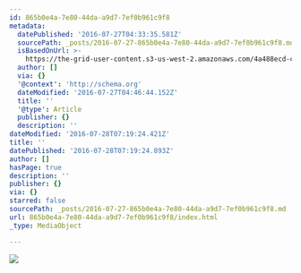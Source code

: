 ```yaml
---
id: 865b0e4a-7e80-44da-a9d7-7ef0b961c9f8
metadata:
  datePublished: '2016-07-27T04:33:35.581Z'
  sourcePath: _posts/2016-07-27-865b0e4a-7e80-44da-a9d7-7ef0b961c9f8.md
  isBasedOnUrl: >-
    https://the-grid-user-content.s3-us-west-2.amazonaws.com/4a488ecd-ca2f-4438-b28a-fe97d694d630.jpg
  author: []
  via: {}
  '@context': 'http://schema.org'
  dateModified: '2016-07-27T04:46:44.152Z'
  title: ''
  '@type': Article
  publisher: {}
  description: ''
dateModified: '2016-07-28T07:19:24.421Z'
title: ''
datePublished: '2016-07-28T07:19:24.893Z'
author: []
hasPage: true
description: ''
publisher: {}
via: {}
starred: false
sourcePath: _posts/2016-07-27-865b0e4a-7e80-44da-a9d7-7ef0b961c9f8.md
url: 865b0e4a-7e80-44da-a9d7-7ef0b961c9f8/index.html
_type: MediaObject

---
```

![](https://the-grid-user-content.s3-us-west-2.amazonaws.com/4a488ecd-ca2f-4438-b28a-fe97d694d630.jpg)
